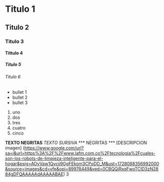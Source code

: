 # Titulo 1
## Titulo 2
### Titulo 3
#### Tittulo 4 
##### Titulo 5
###### Titulo 6

* bullet 1
* bullet 2
* bullet 3

1. uno
2. dos
3. tres
4. cuatro
5. cinco

**TEXTO NEGRITAS**
_TEXTO SURSIVA_
*** NEGRITAS ***
[DESCRIPCION imagen]
(https://www.google.com/url?sa=i&url=https%3A%2F%2Fwww.lafm.com.co%2Ftecnologia%2Fcuales-son-los-robots-de-limpieza-inteligente-para-el-hogar&psig=AOvVaw1Qycij9GgFEkom3CPoDD_M&ust=1728088356992000&source=images&cd=vfe&opi=89978449&ved=0CBQQjRxqFwoTCID3zN2884gDFQAAAAAdAAAAABAE)
3
